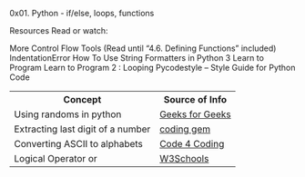 0x01. Python - if/else, loops, functions

Resources
Read or watch:

More Control Flow Tools (Read until “4.6. Defining Functions” included)
IndentationError
How To Use String Formatters in Python 3
Learn to Program
Learn to Program 2 : Looping
Pycodestyle – Style Guide for Python Code

<table>
  <tr>
    <th> Concept </th>
    <th> Source of Info </th>
  </tr>
  
  <tr>
    <td> Using randoms in python </td>
    <td> <a href="https://www.geeksforgeeks.org/python-random-module/"> Geeks for Geeks </a> </td>
  </tr>
  
  <tr>
    <td> Extracting last digit of a number</td>
    <td> <a href="https://www.codingem.com/python-how-to-get-the-last-digit-of-a-number/"> coding gem </a> </td>
  </tr>
  
  <tr>
    <td> Converting ASCII to alphabets </td>
    <td> <a href="https://code4coding.com/python-program-for-display-all-alphabets-using-ascii-value/"> Code 4 Coding </a></td>
  </tr>
  
  <tr>
    <td> Logical Operator or </td>
    <td> <a href="https://www.w3schools.com/python/python_operators.asp"> W3Schools </a> </td>
  </tr>
  
  </table>
